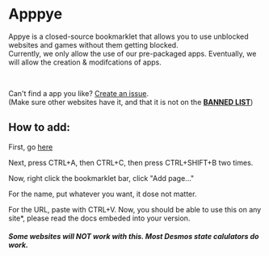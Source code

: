 # Apppye
Appye is a closed-source bookmarklet that allows you to use unblocked websites and games without them getting blocked.  
Currently, we only allow the use of our pre-packaged apps. Eventually, we will allow the creation & modifcations of apps.

<br />

Can't find a app you like? [Create an issue](https://github.com/KUKHUA/Apppye/issues/new?assignees=&labels=&projects=&template=app-game-request.md&title=%5BAPP%5D).<br />
(Make sure other websites have it, and that it is not on the [**BANNED LIST**](https://github.com/KUKHUA/Apppye/blob/main/BANNEDLIST.md))
## How to add:
First, go [here](https://raw.githubusercontent.com/KUKHUA/Apppye/main/bookmarklet.js)

Next, press CTRL+A, then CTRL+C, then press CTRL+SHIFT+B two times.

Now, right click the bookmarklet bar, click "Add page..."

For the name, put whatever you want, it dose not matter.

For the URL, paste with CTRL+V.
Now, you should be able to use this on any site*, please read the docs embeded into your version.
##### *Some websites will **NOT** work with this. Most Desmos state calulators do work.*
